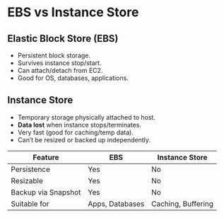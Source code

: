 # EBS vs Instance Store

## Elastic Block Store (EBS)
- Persistent block storage.
- Survives instance stop/start.
- Can attach/detach from EC2.
- Good for OS, databases, applications.

## Instance Store
- Temporary storage physically attached to host.
- **Data lost** when instance stops/terminates.
- Very fast (good for caching/temp data).
- Can’t be resized or backed up independently.

| Feature              | EBS               | Instance Store        |
|---------------------|-------------------|------------------------|
| Persistence         | Yes               | No                     |
| Resizable           | Yes               | No                     |
| Backup via Snapshot | Yes               | No                     |
| Suitable for        | Apps, Databases   | Caching, Buffering     |
